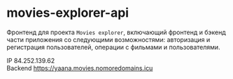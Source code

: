 # movies-explorer-api
Фронтенд для проекта `Movies explorer`, включающий фронтенд и бэкенд части приложения со следующими возможностями: авторизация и регистрация пользователей, операции с фильмами и пользователями. 

IP 84.252.139.62<br />
Backend https://yaana.movies.nomoredomains.icu<br />